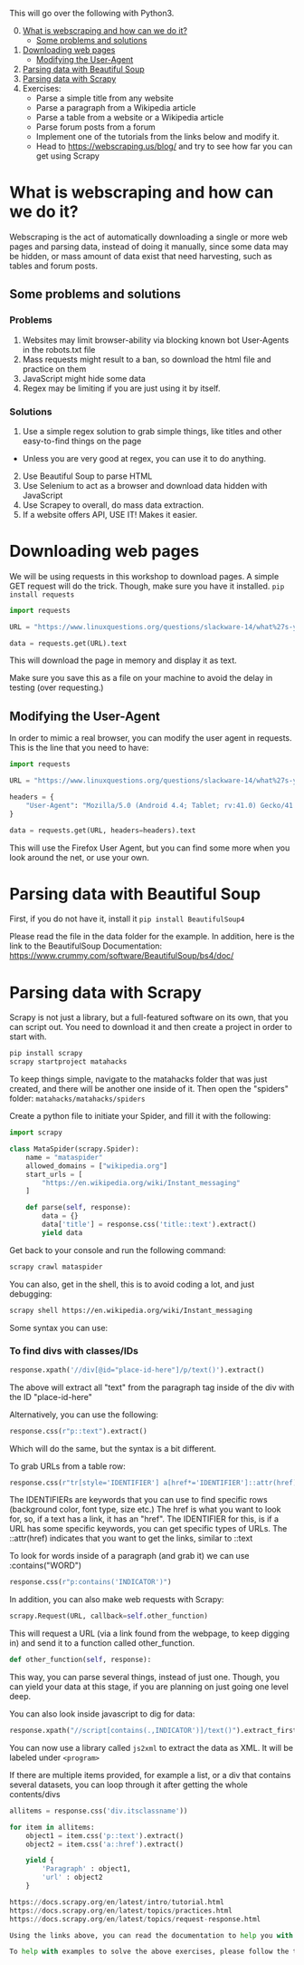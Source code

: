 This will go over the following with Python3.

0. [What is webscraping and how can we do it?](#What-is-webscraping-and-how-can-we-do-it)
    * [Some problems and solutions](#Some-problems-and-solutions)
1. [Downloading web pages](#Downloading-web-pages)
    * [Modifying the User-Agent](#Modifying-the-User-Agent)
2. [Parsing data with Beautiful Soup](#Parsing-data-with-Beautiful-Soup)
3. [Parsing data with Scrapy](#Parsing-data-with-Scrapy)
4. Exercises:
    * Parse a simple title from any website
    * Parse a paragraph from a Wikipedia article
    * Parse a table from a website or a Wikipedia article
    * Parse forum posts from a forum
    * Implement one of the tutorials from the links below and modify it.
    * Head to https://webscraping.us/blog/ and try to see how far you can get using Scrapy


# What is webscraping and how can we do it?

Webscraping is the act of automatically downloading a single or more web pages and parsing data, instead of doing it manually, since some data may be hidden, or mass amount of data exist that need harvesting, such as tables and forum posts.

## Some problems and solutions

### Problems

1. Websites may limit browser-ability via blocking known bot User-Agents in the robots.txt file
2. Mass requests might result to a ban, so download the html file and practice on them
3. JavaScript might hide some data
4. Regex may be limiting if you are just using it by itself.

### Solutions

1. Use a simple regex solution to grab simple things, like titles and other easy-to-find things on the page
* Unless you are very good at regex, you can use it to do anything.
2. Use Beautiful Soup to parse HTML
3. Use Selenium to act as a browser and download data hidden with JavaScript
4. Use Scrapey to overall, do mass data extraction.
5. If a website offers API, USE IT! Makes it easier.


# Downloading web pages

We will be using requests in this workshop to download pages. A simple GET request will do the trick. Though, make sure you have it installed.
`pip install requests`
```python
import requests

URL = "https://www.linuxquestions.org/questions/slackware-14/what%27s-your-favorite-sql-editor-842171/"

data = requests.get(URL).text
```

This will download the page in memory and display it as text.

Make sure you save this as a file on your machine to avoid the delay in testing (over requesting.)

## Modifying the User-Agent

In order to mimic a real browser, you can modify the user agent in requests. This is the line that you need to have:
```python
import requests

URL = "https://www.linuxquestions.org/questions/slackware-14/what%27s-your-favorite-sql-editor-842171/"

headers = {
    "User-Agent": "Mozilla/5.0 (Android 4.4; Tablet; rv:41.0) Gecko/41.0 Firefox/41.0"
}

data = requests.get(URL, headers=headers).text
```

This will use the Firefox User Agent, but you can find some more when you look around the net, or use your own.


# Parsing data with Beautiful Soup

First, if you do not have it, install it `pip install BeautifulSoup4`

Please read the file in the data folder for the example. In addition, here is the link to the BeautifulSoup Documentation: https://www.crummy.com/software/BeautifulSoup/bs4/doc/

# Parsing data with Scrapy

Scrapy is not just a library, but a full-featured software on its own, that you can script out. You need to download it and then create a project in order to start with.

```bash
pip install scrapy
scrapy startproject matahacks
```

To keep things simple, navigate to the matahacks folder that was just created, and there will be another one inside of it. Then open the "spiders" folder: `matahacks/matahacks/spiders`

Create a python file to initiate your Spider, and fill it with the following:

```python
import scrapy

class MataSpider(scrapy.Spider):
    name = "mataspider"
    allowed_domains = ["wikipedia.org"]
    start_urls = [
        "https://en.wikipedia.org/wiki/Instant_messaging"
    ]

    def parse(self, response):
        data = {}
        data['title'] = response.css('title::text').extract()
        yield data
```

Get back to your console and run the following command:
```bash
scrapy crawl mataspider
```

You can also, get in the shell, this is to avoid coding a lot, and just debugging:

```bash
scrapy shell https://en.wikipedia.org/wiki/Instant_messaging
```

Some syntax you can use:
### To find divs with classes/IDs
```python
response.xpath('//div[@id="place-id-here"]/p/text()').extract()
```
The above will extract all "text" from the paragraph tag inside of the div with the ID "place-id-here"

Alternatively, you can use the following:

```python
response.css(r"p::text").extract()
```

Which will do the same, but the syntax is a bit different.


To grab URLs from a table row:
```python
response.css(r"tr[style='IDENTIFIER'] a[href*='IDENTIFIER']::attr(href)").extract()
```

The IDENTIFIERs are keywords that you can use to find specific rows (background color, font type, size etc.)
The href is what you want to look for, so, if a text has a link, it has an "href". The IDENTIFIER for this, is if a URL has some specific keywords, you can get specific types of URLs.
The ::attr(href) indicates that you want to get the links, similar to ::text

To look for words inside of a paragraph (and grab it) we can use :contains("WORD")
```python
response.css(r"p:contains('INDICATOR')")
```

In addition, you can also make web requests with Scrapy:
```python
scrapy.Request(URL, callback=self.other_function)
```
This will request a URL (via a link found from the webpage, to keep digging in) and send it to a function called other_function.

```python
def other_function(self, response):
```
This way, you can parse several things, instead of just one. Though, you can yield your data at this stage, if you are planning on just going one level deep.

You can also look inside javascript to dig for data:
```python
response.xpath("//script[contains(.,INDICATOR')]/text()").extract_first()
```
You can now use a library called `js2xml` to extract the data as XML. It will be labeled under `<program>`


If there are multiple items provided, for example a list, or a div that contains several datasets, you can loop through it after getting the whole contents/divs
```python
allitems = response.css('div.itsclassname'))

for item in allitems:
    object1 = item.css('p::text').extract()
    object2 = item.css('a::href').extract()

    yield {
        'Paragraph' : object1,
        'url' : object2
    }

https://docs.scrapy.org/en/latest/intro/tutorial.html
https://docs.scrapy.org/en/latest/topics/practices.html
https://docs.scrapy.org/en/latest/topics/request-response.html

Using the links above, you can read the documentation to help you with the exercises.

To help with examples to solve the above exercises, please follow the tutorials here: https://github.com/topics/scrapy-tutorial

